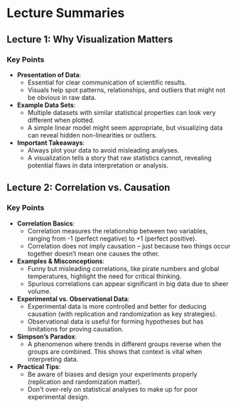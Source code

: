 
# Lecture Summaries

## Lecture 1: Why Visualization Matters

### Key Points
- **Presentation of Data**:
  - Essential for clear communication of scientific results.
  - Visuals help spot patterns, relationships, and outliers that might not be obvious in raw data.
- **Example Data Sets**:
  - Multiple datasets with similar statistical properties can look very different when plotted.
  - A simple linear model might seem appropriate, but visualizing data can reveal hidden non-linearities or outliers.
- **Important Takeaways**:
  - Always plot your data to avoid misleading analyses.
  - A visualization tells a story that raw statistics cannot, revealing potential flaws in data interpretation or analysis.

## Lecture 2: Correlation vs. Causation

### Key Points
- **Correlation Basics**:
  - Correlation measures the relationship between two variables, ranging from -1 (perfect negative) to +1 (perfect positive).
  - Correlation does not imply causation – just because two things occur together doesn’t mean one causes the other.
- **Examples & Misconceptions**:
  - Funny but misleading correlations, like pirate numbers and global temperatures, highlight the need for critical thinking.
  - Spurious correlations can appear significant in big data due to sheer volume.
- **Experimental vs. Observational Data**:
  - Experimental data is more controlled and better for deducing causation (with replication and randomization as key strategies).
  - Observational data is useful for forming hypotheses but has limitations for proving causation.
- **Simpson’s Paradox**:
  - A phenomenon where trends in different groups reverse when the groups are combined. This shows that context is vital when interpreting data.
- **Practical Tips**:
  - Be aware of biases and design your experiments properly (replication and randomization matter).
  - Don't over-rely on statistical analyses to make up for poor experimental design.
